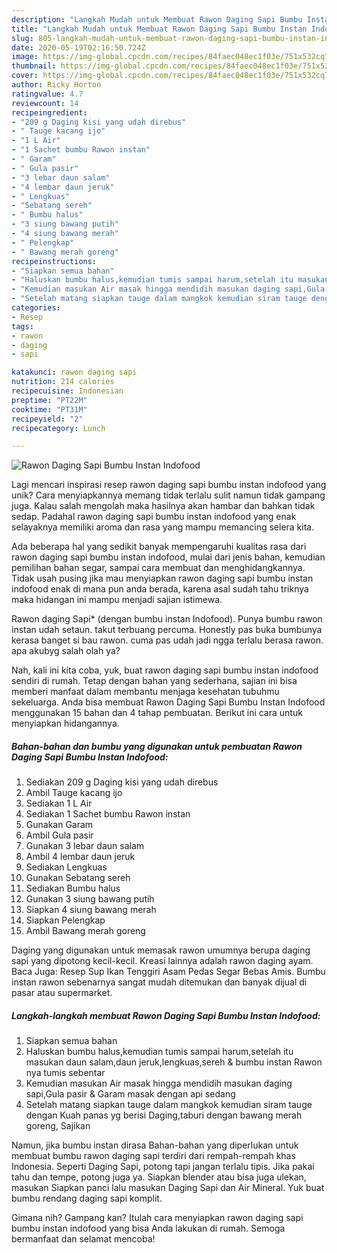 ```yaml
---
description: "Langkah Mudah untuk Membuat Rawon Daging Sapi Bumbu Instan Indofood Anti Gagal"
title: "Langkah Mudah untuk Membuat Rawon Daging Sapi Bumbu Instan Indofood Anti Gagal"
slug: 805-langkah-mudah-untuk-membuat-rawon-daging-sapi-bumbu-instan-indofood-anti-gagal
date: 2020-05-19T02:16:50.724Z
image: https://img-global.cpcdn.com/recipes/84faec048ec1f03e/751x532cq70/rawon-daging-sapi-bumbu-instan-indofood-foto-resep-utama.jpg
thumbnail: https://img-global.cpcdn.com/recipes/84faec048ec1f03e/751x532cq70/rawon-daging-sapi-bumbu-instan-indofood-foto-resep-utama.jpg
cover: https://img-global.cpcdn.com/recipes/84faec048ec1f03e/751x532cq70/rawon-daging-sapi-bumbu-instan-indofood-foto-resep-utama.jpg
author: Ricky Horton
ratingvalue: 4.7
reviewcount: 14
recipeingredient:
- "209 g Daging kisi yang udah direbus"
- " Tauge kacang ijo"
- "1 L Air"
- "1 Sachet bumbu Rawon instan"
- " Garam"
- " Gula pasir"
- "3 lebar daun salam"
- "4 lembar daun jeruk"
- " Lengkuas"
- "Sebatang sereh"
- " Bumbu halus"
- "3 siung bawang putih"
- "4 siung bawang merah"
- " Pelengkap"
- " Bawang merah goreng"
recipeinstructions:
- "Siapkan semua bahan"
- "Haluskan bumbu halus,kemudian tumis sampai harum,setelah itu masukan daun salam,daun jeruk,lengkuas,sereh &amp; bumbu instan Rawon nya tumis sebentar"
- "Kemudian masukan Air masak hingga mendidih masukan daging sapi,Gula pasir &amp; Garam masak dengan api sedang"
- "Setelah matang siapkan tauge dalam mangkok kemudian siram tauge dengan Kuah panas yg berisi Daging,taburi dengan bawang merah goreng, Sajikan"
categories:
- Resep
tags:
- rawon
- daging
- sapi

katakunci: rawon daging sapi 
nutrition: 214 calories
recipecuisine: Indonesian
preptime: "PT22M"
cooktime: "PT31M"
recipeyield: "2"
recipecategory: Lunch

---
```



![Rawon Daging Sapi Bumbu Instan Indofood](https://img-global.cpcdn.com/recipes/84faec048ec1f03e/751x532cq70/rawon-daging-sapi-bumbu-instan-indofood-foto-resep-utama.jpg)

Lagi mencari inspirasi resep rawon daging sapi bumbu instan indofood yang unik? Cara menyiapkannya memang tidak terlalu sulit namun tidak gampang juga. Kalau salah mengolah maka hasilnya akan hambar dan bahkan tidak sedap. Padahal rawon daging sapi bumbu instan indofood yang enak selayaknya memiliki aroma dan rasa yang mampu memancing selera kita.

Ada beberapa hal yang sedikit banyak mempengaruhi kualitas rasa dari rawon daging sapi bumbu instan indofood, mulai dari jenis bahan, kemudian pemilihan bahan segar, sampai cara membuat dan menghidangkannya. Tidak usah pusing jika mau menyiapkan rawon daging sapi bumbu instan indofood enak di mana pun anda berada, karena asal sudah tahu triknya maka hidangan ini mampu menjadi sajian istimewa.

Rawon daging Sapi* (dengan bumbu instan Indofood). Punya bumbu rawon instan udah setaun. takut terbuang percuma. Honestly pas buka bumbunya kerasa banget si bau rawon. cuma pas udah jadi ngga terlalu berasa rawon. apa akubyg salah olah ya?


Nah, kali ini kita coba, yuk, buat rawon daging sapi bumbu instan indofood sendiri di rumah. Tetap dengan bahan yang sederhana, sajian ini bisa memberi manfaat dalam membantu menjaga kesehatan tubuhmu sekeluarga. Anda bisa membuat Rawon Daging Sapi Bumbu Instan Indofood menggunakan 15 bahan dan 4 tahap pembuatan. Berikut ini cara untuk menyiapkan hidangannya.

<!--inarticleads1-->

##### Bahan-bahan dan bumbu yang digunakan untuk pembuatan Rawon Daging Sapi Bumbu Instan Indofood:

1. Sediakan 209 g Daging kisi yang udah direbus
1. Ambil  Tauge kacang ijo
1. Sediakan 1 L Air
1. Sediakan 1 Sachet bumbu Rawon instan
1. Gunakan  Garam
1. Ambil  Gula pasir
1. Gunakan 3 lebar daun salam
1. Ambil 4 lembar daun jeruk
1. Sediakan  Lengkuas
1. Gunakan Sebatang sereh
1. Sediakan  Bumbu halus
1. Gunakan 3 siung bawang putih
1. Siapkan 4 siung bawang merah
1. Siapkan  Pelengkap
1. Ambil  Bawang merah goreng


Daging yang digunakan untuk memasak rawon umumnya berupa daging sapi yang dipotong kecil-kecil. Kreasi lainnya adalah rawon daging ayam. Baca Juga: Resep Sup Ikan Tenggiri Asam Pedas Segar Bebas Amis. Bumbu instan rawon sebenarnya sangat mudah ditemukan dan banyak dijual di pasar atau supermarket. 

<!--inarticleads2-->

##### Langkah-langkah membuat Rawon Daging Sapi Bumbu Instan Indofood:

1. Siapkan semua bahan
1. Haluskan bumbu halus,kemudian tumis sampai harum,setelah itu masukan daun salam,daun jeruk,lengkuas,sereh &amp; bumbu instan Rawon nya tumis sebentar
1. Kemudian masukan Air masak hingga mendidih masukan daging sapi,Gula pasir &amp; Garam masak dengan api sedang
1. Setelah matang siapkan tauge dalam mangkok kemudian siram tauge dengan Kuah panas yg berisi Daging,taburi dengan bawang merah goreng, Sajikan


Namun, jika bumbu instan dirasa Bahan-bahan yang diperlukan untuk membuat bumbu rawon daging sapi terdiri dari rempah-rempah khas Indonesia. Seperti Daging Sapi, potong tapi jangan terlalu tipis. Jika pakai tahu dan tempe, potong juga ya. Siapkan blender atau bisa juga ulekan, masukan Siapkan panci lalu masukan Daging Sapi dan Air Mineral. Yuk buat bumbu rendang daging sapi komplit. 

Gimana nih? Gampang kan? Itulah cara menyiapkan rawon daging sapi bumbu instan indofood yang bisa Anda lakukan di rumah. Semoga bermanfaat dan selamat mencoba!
